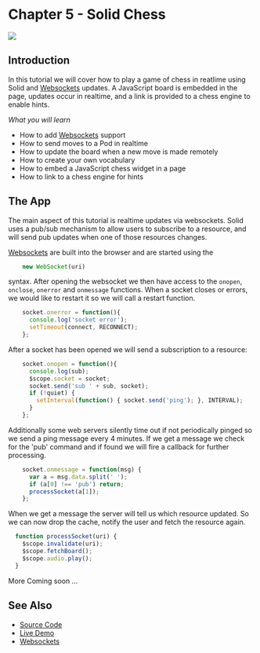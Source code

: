 # Chapter 5 - Solid Chess

![](https://melvincarvalho.gitbooks.io/solid-tutorials/content/solidchess.png)

## Introduction

In this tutorial we will cover how to play a game of chess in reatlime using Solid and [Websockets](https://en.wikipedia.org/wiki/WebSocket) updates.  A JavaScript board is embedded in the page, updates occur in realtime, and a link is provided to a chess engine to enable hints.

*What you will learn*

* How to add [Websockets](https://en.wikipedia.org/wiki/WebSocket) support
* How to send moves to a Pod in realtime
* How to update the board when a new move is made remotely
* How to create your own vocabulary
* How to embed a JavaScript chess widget in a page
* How to link to a chess engine for hints

## The App

The main aspect of this tutorial is realtime updates via websockets.  Solid uses a pub/sub mechanism to allow users to subscribe to a resource, and will send pub updates when one of those resources changes.

[Websockets](https://en.wikipedia.org/wiki/WebSocket) are built into the browser and are started using the 

```JavaScript
    new WebSocket(uri)
``` 
    
syntax.  After opening the websocket we then have access to the `onopen`, `onclose`, `onerror` and `onmessage` functions.  When a socket closes or errors, we would like to restart it so we will call a restart function.

```JavaScript
    socket.onerror = function(){
      console.log('socket error');
      setTimeout(connect, RECONNECT);
    };
``` 

After a socket has been opened we will send a subscription to a resource:

```JavaScript
    socket.onopen = function(){
      console.log(sub);
      $scope.socket = socket;
      socket.send('sub ' + sub, socket);
      if (!quiet) {
        setInterval(function() { socket.send('ping'); }, INTERVAL);
      }
    };
```

Additionally some web servers silently time out if not periodically pinged so we send a ping message every 4 minutes.  If we get a message we check for the 'pub' command and if found we will fire a callback for further processing.

```JavaScript
    socket.onmessage = function(msg) {
      var a = msg.data.split(' ');
      if (a[0] !== 'pub') return;
      processSocket(a[1]);
    };
```

When we get a message the server will tell us which resource updated.  So we can now drop the cache, notify the user and fetch the resource again.

```JavaScript
  function processSocket(uri) {
    $scope.invalidate(uri);
    $scope.fetchBoard();
    $scope.audio.play();
  }
```


More Coming soon ...


## See Also

* [Source Code](https://github.com/melvincarvalho/chess)
* [Live Demo](http://melvincarvalho.github.io/chess/)
* [Websockets](https://en.wikipedia.org/wiki/WebSocket)

